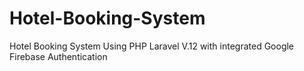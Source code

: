 # Hotel-Booking-System
Hotel Booking System Using PHP Laravel V.12 with integrated Google Firebase Authentication
